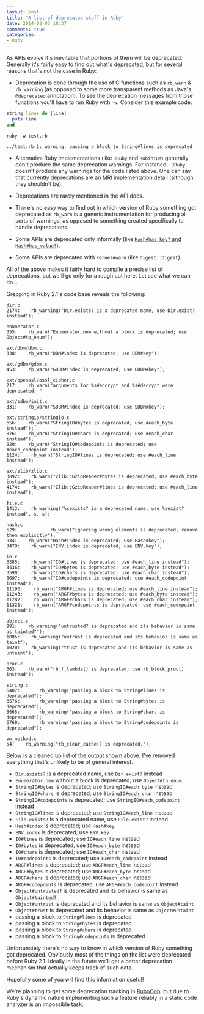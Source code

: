 ```yaml
---
layout: post
title: "A list of deprecated stuff in Ruby"
date: 2014-02-05 18:37
comments: true
categories:
- Ruby
---
```


As APIs evolve it's inevitable that portions of them will be deprecated. Generally it's fairly
easy to find out what's deprecated, but for several reasons that's not the case in Ruby:

* Deprecation is done through the use of C functions such as `rb_warn` & `rb_warning` (as opposed to some more
transparent methods as Java's `@deprecated` annotation). To see the deprecation messages from those functions
you'll have to run Ruby with `-w`. Consider this example code:

``` ruby
string.lines do |line|
  puts line
end
```

```
ruby -w test.rb

../test.rb:1: warning: passing a block to String#lines is deprecated
```

* Alternative Ruby implementations (like `JRuby` and `Rubinius`)
generally don't produce the same deprecation warnings. For instance -
`JRuby` doesn't produce any warnings for the code listed above. One
can say that currently deprecations are an MRI implementation detail
(although they shouldn't be).

* Deprecations are rarely mentioned in the API docs.

* There's no easy way to find out in which version of Ruby
something got deprecated as `rb_warn` is a generic instrumentation for
producing all sorts of warnings, as opposed to something created specifically to handle
deprecations.

* Some APIs are deprecated only informally (like
  [`Hash#has_key?` and `Hash#has_value?`](http://batsov.com/articles/2013/08/21/the-elements-of-style-in-ruby-number-9-hash-number-has-key-and-hash-number-has-value-are-deprecated/)).

* Some APIs are deprecated with `Kernel#warn` (like `Digest::Digest`).

All of the above makes it fairly hard to compile a precise list of deprecations, but we'll go
only for a rough cut here. Let see what we can do...

Grepping in Ruby 2.1's code base reveals the following:

```
dir.c
2174:    rb_warning("Dir.exists? is a deprecated name, use Dir.exist? instead");

enumerator.c
355:    rb_warn("Enumerator.new without a block is deprecated; use Object#to_enum");

ext/dbm/dbm.c
338:    rb_warn("DBM#index is deprecated; use DBM#key");

ext/gdbm/gdbm.c
453:    rb_warn("GDBM#index is deprecated; use GDBM#key");

ext/openssl/ossl_cipher.c
217:    rb_warn("arguments for %s#encrypt and %s#decrypt were deprecated; "

ext/sdbm/init.c
331:    rb_warn("SDBM#index is deprecated; use SDBM#key");

ext/stringio/stringio.c
656:    rb_warn("StringIO#bytes is deprecated; use #each_byte instead");
876:    rb_warn("StringIO#chars is deprecated; use #each_char instead");
920:    rb_warn("StringIO#codepoints is deprecated; use #each_codepoint instead");
1124:    rb_warn("StringIO#lines is deprecated; use #each_line instead");

ext/zlib/zlib.c
3892:    rb_warn("Zlib::GzipReader#bytes is deprecated; use #each_byte instead");
4174:    rb_warn("Zlib::GzipReader#lines is deprecated; use #each_line instead");

file.c
1413:    rb_warning("%sexists? is a deprecated name, use %sexist? instead", s, s);

hash.c
529:            rb_warn("ignoring wrong elements is deprecated, remove them explicitly");
934:    rb_warn("Hash#index is deprecated; use Hash#key");
3470:    rb_warn("ENV.index is deprecated; use ENV.key");

io.c
3385:    rb_warn("IO#lines is deprecated; use #each_line instead");
3436:    rb_warn("IO#bytes is deprecated; use #each_byte instead");
3590:    rb_warn("IO#chars is deprecated; use #each_char instead");
3697:    rb_warn("IO#codepoints is deprecated; use #each_codepoint instead");
11196:    rb_warn("ARGF#lines is deprecated; use #each_line instead");
11243:    rb_warn("ARGF#bytes is deprecated; use #each_byte instead");
11282:    rb_warn("ARGF#chars is deprecated; use #each_char instead");
11321:    rb_warn("ARGF#codepoints is deprecated; use #each_codepoint instead");

object.c
991:    rb_warning("untrusted? is deprecated and its behavior is same as tainted?");
1005:    rb_warning("untrust is deprecated and its behavior is same as taint");
1020:    rb_warning("trust is deprecated and its behavior is same as untaint");

proc.c
663:    rb_warn("rb_f_lambda() is deprecated; use rb_block_proc() instead");

string.c
6407:       rb_warning("passing a block to String#lines is deprecated");
6576:       rb_warning("passing a block to String#bytes is deprecated");
6665:       rb_warning("passing a block to String#chars is deprecated");
6769:       rb_warning("passing a block to String#codepoints is deprecated");

vm_method.c
54:    rb_warning("rb_clear_cache() is deprecated.");
```

Below is a cleaned up list of the output shown above. I've removed everything
that's unlikely to be of general interest.

* `Dir.exists?` is a deprecated name, use `Dir.exist?` instead
* `Enumerator.new` without a block is deprecated; use `Object#to_enum`
* `StringIO#bytes` is deprecated; use `StringIO#each_byte` instead
* `StringIO#chars` is deprecated; use `StringIO#each_char` instead
* `StringIO#codepoints` is deprecated; use `StringIO#each_codepoint` instead
* `StringIO#lines` is deprecated; use `StringIO#each_line` instead
* `File.exists?` is a deprecated name, use `File.exist?` instead
* `Hash#index` is deprecated; use `Hash#key`
* `ENV.index` is deprecated; use `ENV.key`
* `IO#lines` is deprecated; use `IO#each_line` instead
* `IO#bytes` is deprecated; use `IO#each_byte` instead
* `IO#chars` is deprecated; use `IO#each_char` instead
* `IO#codepoints` is deprecated; use `IO#each_codepoint` instead
* `ARGF#lines` is deprecated; use `ARGF#each_line` instead
* `ARGF#bytes` is deprecated; use `ARGF#each_byte` instead
* `ARGF#chars` is deprecated; use `ARGF#each_char` instead
* `ARGF#codepoints` is deprecated; use `ARGF#each_codepoint` instead
* `Object#untrusted?` is deprecated and its behavior is same as `Object#tainted?`
* `Object#untrust` is deprecated and its behavior is same as `Object#taint`
* `Object#trust` is deprecated and its behavior is same as `Object#untaint`
* passing a block to `String#lines` is deprecated
* passing a block to `String#bytes` is deprecated
* passing a block to `String#chars` is deprecated
* passing a block to `String#codepoints` is deprecated

Unfortunately there's no way to know in which version of Ruby
something got deprecated. Obviously most of the things on the list
were deprecated before Ruby 2.1. Ideally in the future we'll get a
better deprecation mechanism that actually keeps track of such data.

Hopefully some of you will find this information useful!

We're planning to get some deprecation tracking in [RuboCop](https://github.com/bbatsov/rubocop), but
due to Ruby's dynamic nature implementing such a feature reliably in a static code analyzer is an
impossible task.
